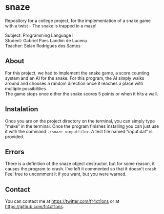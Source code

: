 # snaze
Repository for a college project, for the implementation of a snake game with a twist - The snake is trapped in a maze!  

Subject: Programming Language I  
Student: Gabriel Paes Landim de Lucena  
Teacher: Selan Rodrigues dos Santos  

## About
For this project, we had to implement the snake game, a score counting system and an AI for the snake. For this program, the AI simply walks around and chooses a random direction once it reaches a place with multiple possibilities.  
The game stops once either the snake scores 5 points or when it hits a wall.  

## Instalation
Once you are on the project directory on the terminal, you can simply type "make" in the terminal. Once the program finishes installing you can just use it with the command `./snaze <inputfile>`. A test file named "input.dat" is provided.  

## Errors
There is a definition of the snaze object destructor, but for some reason, it causes the program to crash. I've left it commented so that it doesn't crash. Feel free to uncomment it if you want, but you were warned.  

## Contact
You can contact me at https://twitter.com/fr4ct1ons or at https://github.com/fr4ct1ons.  
